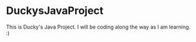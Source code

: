 # DuckysJavaProject
This is Ducky's Java Project. I will be coding along the way as I am learning. :)
